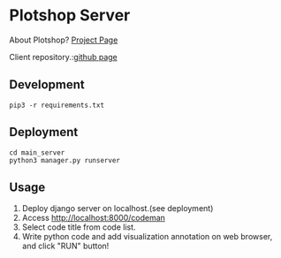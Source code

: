 # Plotshop Server

About Plotshop?
[Project Page](https://asai-kentaro.github.io/plotshop_server/)

Client repository.:[github page](https://github.com/asai-kentaro/plotshop_client)

## Development

```
pip3 -r requirements.txt
```

## Deployment

```
cd main_server
python3 manager.py runserver
```

## Usage
1. Deploy django server on localhost.(see deployment)
2. Access [http://localhost:8000/codeman](http://localhost:8000/codeman)
3. Select code title from code list.
4. Write python code and add visualization annotation on web browser, and click "RUN" button!
